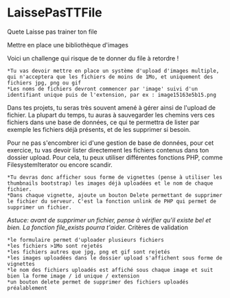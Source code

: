 # LaissePasTTFile
Quete Laisse pas trainer ton file

Mettre en place une bibliothèque d'images

Voici un challenge qui risque de te donner du file à retordre !

    *Tu vas devoir mettre en place un système d'upload d'images multiple, qui n'acceptera que les fichiers de moins de 1Mo, et uniquement des fichiers jpg, png ou gif
    *Les noms de fichiers devront commencer par 'image' suivi d'un identifiant unique puis de l'extension, par ex : image15163e5b15.png

Dans tes projets, tu seras très souvent amené à gérer ainsi de l'upload de fichier. La plupart du temps, tu auras à sauvegarder les chemins vers ces fichiers dans une base de données, ce qui te permettra de lister par exemple les fichiers déjà présents, et de les supprimer si besoin.

Pour ne pas s'encombrer ici d'une gestion de base de données, pour cet exercice, tu vas devoir lister directement les fichiers contenus dans ton dossier upload. Pour cela, tu peux utiliser différentes fonctions PHP, comme FilesystemIterator ou encore scandir.

    *Tu devras donc afficher sous forme de vignettes (pense à utiliser les thumbnails bootstrap) les images déjà uploadées et le nom de chaque fichier.
    *Dans chaque vignette, ajoute un bouton Delete permettant de supprimer le fichier du serveur. C'est la fonction unlink de PHP qui permet de supprimer un fichier.

*Astuce: avant de supprimer un fichier, pense à vérifier qu'il existe bel et bien. La fonction file_exists pourra t'aider.*
Critères de validation

    *le formulaire permet d'uploader plusieurs fichiers
    *les fichiers >1Mo sont rejetés
    *les fichiers autres que jpg, png et gif sont rejetés
    *les images uploadées dans le dossier upload s'affichent sous forme de vignettes
    *le nom des fichiers uploadés est affiché sous chaque image et suit bien la forme image / id unique / extension
    *un bouton delete permet de supprimer des fichiers uploadés préalablement

